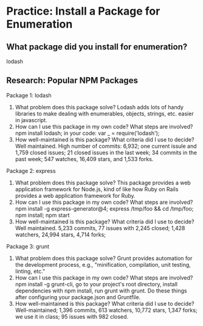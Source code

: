 # Practice: Install a Package for Enumeration

## What package did you install for enumeration?

lodash

## Research: Popular NPM Packages

Package 1: lodash

1.  What problem does this package solve? Lodash adds lots of handy libraries to make dealing with enumerables, objects, strings, etc. easier in javascript.
1.  How can I use this package in my own code? What steps are involved? npm install lodash; in your code: var _ = require('lodash');
1.  How well-maintained is this package? What criteria did I use to decide? Well maintained. High number of commits: 6,932; one current issule and 1,759 closed issues; 21 closed issues in the last week; 34 commits in the past week; 547 watches, 16,409 stars, and 1,533 forks.

Package 2: express

1.  What problem does this package solve? This package provides a web application framework for Node.js, kind of like how Ruby on Rails provides a web application framework for Ruby.
1.  How can I use this package in my own code? What steps are involved? npm install -g express-generator@4; express /tmp/foo && cd /tmp/foo; npm install; npm start
1.  How well-maintained is this package? What criteria did I use to decide? Well maintained. 5,233 commits, 77 issues with 2,245 closed; 1,428 watchers, 24,994 stars, 4,714 forks;

Package 3: grunt

1.  What problem does this package solve? Grunt provides automation for the development process, e.g., "minification, compilation, unit testing, linting, etc."
1.  How can I use this package in my own code? What steps are involved? npm install -g grunt-cli, go to your project's root directory, install dependencies with npm install, run grunt with grunt. Do these things after configuring your package.json and Gruntfile.
1.  How well-maintained is this package? What criteria did I use to decide? Well-maintained; 1,396 commits, 613 watchers, 10,772 stars, 1,347 forks; we use it in class; 95 issues with 982 closed.
